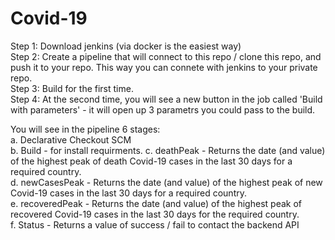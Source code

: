 # Covid-19

Step 1: Download jenkins (via docker is the easiest way)  
Step 2: Create a pipeline that will connect to this repo / clone this repo, and push it to your repo. This way you can connete with jenkins to your private repo.  
Step 3: Build for the first time.  
Step 4: At the second time, you will see a new button in the job called 'Build with parameters' - it will open up 3 parametrs you could pass to the build.  

You will see in the pipeline 6 stages:  
a. Declarative Checkout SCM  
b. Build - for install requirments.
c. deathPeak - Returns the date (and value) of the highest peak of death Covid-19 cases in the last 30 days for a required country.  
d. newCasesPeak - Returns the date (and value) of the highest peak of new Covid-19 cases in the last 30 days for a required country.  
e. recoveredPeak - Returns the date (and value) of the highest peak of recovered Covid-19 cases in the last 30 days for the required country.  
f. Status - Returns a value of success / fail to contact the backend API
